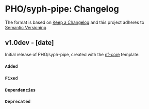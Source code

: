# PHO/syph-pipe: Changelog

The format is based on [Keep a Changelog](https://keepachangelog.com/en/1.0.0/)
and this project adheres to [Semantic Versioning](https://semver.org/spec/v2.0.0.html).

## v1.0dev - [date]

Initial release of PHO/syph-pipe, created with the [nf-core](https://nf-co.re/) template.

### `Added`

### `Fixed`

### `Dependencies`

### `Deprecated`
